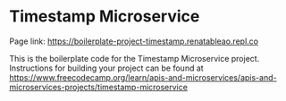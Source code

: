 # Timestamp Microservice


Page link: https://boilerplate-project-timestamp.renatableao.repl.co


This is the boilerplate code for the Timestamp Microservice project. Instructions for building your project can be found at https://www.freecodecamp.org/learn/apis-and-microservices/apis-and-microservices-projects/timestamp-microservice
